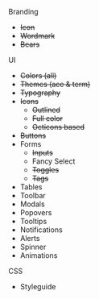 Branding
- ~~Icon~~
- ~~Wordmark~~
- ~~Bears~~

UI
- ~~Colors (all)~~
- ~~Themes (ace & term)~~
- ~~Typography~~
- ~~Icons~~
  - ~~Outlined~~
  - ~~Full color~~
  - ~~Octicons based~~
- ~~Buttons~~
- Forms
  - ~~Inputs~~
  - Fancy Select
  - ~~Toggles~~
  - ~~Tags~~
- Tables
- Toolbar
- Modals
- Popovers
- Tooltips
- Notifications
- Alerts
- Spinner
- Animations

CSS
- Styleguide
